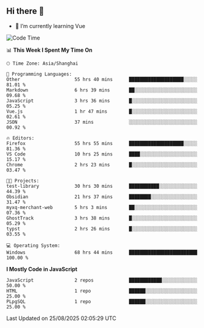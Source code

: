 ## Hi there 👋

- 🌱 I’m currently learning Vue

<!--START_SECTION:waka-->
![Code Time](http://img.shields.io/badge/Code%20Time-827%20hrs%2054%20mins-blue)

📊 **This Week I Spent My Time On** 

```text
🕑︎ Time Zone: Asia/Shanghai

💬 Programming Languages: 
Other                    55 hrs 40 mins      ████████████████████░░░░░   81.01 % 
Markdown                 6 hrs 39 mins       ██░░░░░░░░░░░░░░░░░░░░░░░   09.68 % 
JavaScript               3 hrs 36 mins       █░░░░░░░░░░░░░░░░░░░░░░░░   05.25 % 
Vue.js                   1 hr 47 mins        █░░░░░░░░░░░░░░░░░░░░░░░░   02.61 % 
JSON                     37 mins             ░░░░░░░░░░░░░░░░░░░░░░░░░   00.92 % 

🔥 Editors: 
Firefox                  55 hrs 55 mins      ████████████████████░░░░░   81.36 % 
VS Code                  10 hrs 25 mins      ████░░░░░░░░░░░░░░░░░░░░░   15.17 % 
Chrome                   2 hrs 23 mins       █░░░░░░░░░░░░░░░░░░░░░░░░   03.47 % 

🐱‍💻 Projects: 
test-library             30 hrs 30 mins      ███████████░░░░░░░░░░░░░░   44.39 % 
Obsidian                 21 hrs 37 mins      ████████░░░░░░░░░░░░░░░░░   31.47 % 
myxq-merchant-web        5 hrs 3 mins        ██░░░░░░░░░░░░░░░░░░░░░░░   07.36 % 
GhostTrack               3 hrs 38 mins       █░░░░░░░░░░░░░░░░░░░░░░░░   05.29 % 
typst                    2 hrs 26 mins       █░░░░░░░░░░░░░░░░░░░░░░░░   03.55 % 

💻 Operating System: 
Windows                  68 hrs 44 mins      █████████████████████████   100.00 % 
```

**I Mostly Code in JavaScript** 

```text
JavaScript               2 repos             ████████████░░░░░░░░░░░░░   50.00 % 
HTML                     1 repo              ██████░░░░░░░░░░░░░░░░░░░   25.00 % 
PLpgSQL                  1 repo              ██████░░░░░░░░░░░░░░░░░░░   25.00 % 
```




 Last Updated on 25/08/2025 02:05:29 UTC
<!--END_SECTION:waka-->
